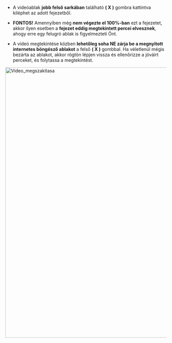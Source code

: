 * A videóablak **jobb felső sarkában** található **( X )** gombra kattintva kiléphet az adott fejezetből.

* **FONTOS!** Amennyiben még **nem végezte el 100%-ban** ezt a fejezetet, akkor ilyen esetben a **fejezet eddig megtekintett percei elvesznek**, ahogy erre egy felugró ablak is figyelmezteti Önt.

* A videó megtekintése közben **lehetőleg soha NE zárja be a megnyitott internetes böngésző ablakot** a felső **( X )** gombbal. Ha véletlenül mégis bezárta az ablakot, akkor rögtön lépjen vissza és ellenőrizze a jóváírt perceket, és folytassa a megtekintést.

<img width="1491" height="841" alt="Video_megszakitasa" src="https://github.com/user-attachments/assets/5cbba52b-c9cb-40f4-a266-dc192ce96ac0" />
